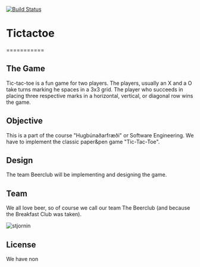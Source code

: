 [![Build Status](https://travis-ci.org/Beerclub/TickTackToe.png)](https://travis-ci.org/Beerclub/TicTackToe) 

# Tictactoe
===========

## The Game
Tic-tac-toe is a fun game for two players.
The players, usually an X and a O take turns marking he spaces in a 3x3 grid. The player who succeeds in placing three respective marks in a horizontal, vertical, or diagonal row wins the game.

## Objective
This is a part of the course "Hugbúnaðarfræði" or Software Engineering. 
We have to implement the classic paper&pen game "Tic-Tac-Toe".

## Design
The team Beerclub will be implementing and designing the game.

## Team
We all love beer, so of course we call our team The Beerclub (and because the Breakfast Club was taken).

<img src="http://i.imgur.com/8soHHef.jpg" alt="stjornin" />

## License
We have non
